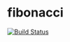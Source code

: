 # fibonacci
[![Build Status](http://3.110.239.221/buildStatus/icon?job=fibonacci-repo)](http://3.110.239.221/job/fibonacci-repo/)
